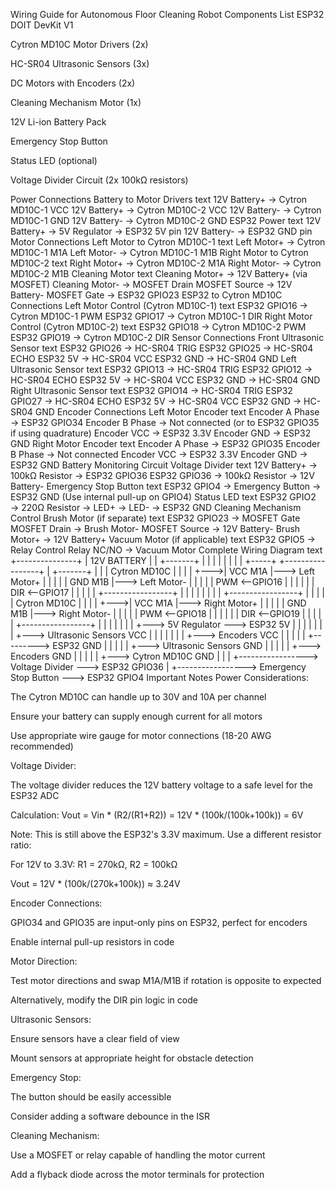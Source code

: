 Wiring Guide for Autonomous Floor Cleaning Robot
Components List
ESP32 DOIT DevKit V1

Cytron MD10C Motor Drivers (2x)

HC-SR04 Ultrasonic Sensors (3x)

DC Motors with Encoders (2x)

Cleaning Mechanism Motor (1x)

12V Li-ion Battery Pack

Emergency Stop Button

Status LED (optional)

Voltage Divider Circuit (2x 100kΩ resistors)

Power Connections
Battery to Motor Drivers
text
12V Battery+ → Cytron MD10C-1 VCC
12V Battery+ → Cytron MD10C-2 VCC
12V Battery- → Cytron MD10C-1 GND
12V Battery- → Cytron MD10C-2 GND
ESP32 Power
text
12V Battery+ → 5V Regulator → ESP32 5V pin
12V Battery- → ESP32 GND pin
Motor Connections
Left Motor to Cytron MD10C-1
text
Left Motor+ → Cytron MD10C-1 M1A
Left Motor- → Cytron MD10C-1 M1B
Right Motor to Cytron MD10C-2
text
Right Motor+ → Cytron MD10C-2 M1A
Right Motor- → Cytron MD10C-2 M1B
Cleaning Motor
text
Cleaning Motor+ → 12V Battery+ (via MOSFET)
Cleaning Motor- → MOSFET Drain
MOSFET Source → 12V Battery-
MOSFET Gate → ESP32 GPIO23
ESP32 to Cytron MD10C Connections
Left Motor Control (Cytron MD10C-1)
text
ESP32 GPIO16 → Cytron MD10C-1 PWM
ESP32 GPIO17 → Cytron MD10C-1 DIR
Right Motor Control (Cytron MD10C-2)
text
ESP32 GPIO18 → Cytron MD10C-2 PWM
ESP32 GPIO19 → Cytron MD10C-2 DIR
Sensor Connections
Front Ultrasonic Sensor
text
ESP32 GPIO26 → HC-SR04 TRIG
ESP32 GPIO25 → HC-SR04 ECHO
ESP32 5V    → HC-SR04 VCC
ESP32 GND   → HC-SR04 GND
Left Ultrasonic Sensor
text
ESP32 GPIO13 → HC-SR04 TRIG
ESP32 GPIO12 → HC-SR04 ECHO
ESP32 5V    → HC-SR04 VCC
ESP32 GND   → HC-SR04 GND
Right Ultrasonic Sensor
text
ESP32 GPIO14 → HC-SR04 TRIG
ESP32 GPIO27 → HC-SR04 ECHO
ESP32 5V    → HC-SR04 VCC
ESP32 GND   → HC-SR04 GND
Encoder Connections
Left Motor Encoder
text
Encoder A Phase → ESP32 GPIO34
Encoder B Phase → Not connected (or to ESP32 GPIO35 if using quadrature)
Encoder VCC    → ESP32 3.3V
Encoder GND    → ESP32 GND
Right Motor Encoder
text
Encoder A Phase → ESP32 GPIO35
Encoder B Phase → Not connected
Encoder VCC    → ESP32 3.3V
Encoder GND    → ESP32 GND
Battery Monitoring Circuit
Voltage Divider
text
12V Battery+ → 100kΩ Resistor → ESP32 GPIO36
ESP32 GPIO36 → 100kΩ Resistor → 12V Battery-
Emergency Stop Button
text
ESP32 GPIO4 → Emergency Button → ESP32 GND
(Use internal pull-up on GPIO4)
Status LED
text
ESP32 GPIO2 → 220Ω Resistor → LED+ → LED- → ESP32 GND
Cleaning Mechanism Control
Brush Motor (if separate)
text
ESP32 GPIO23 → MOSFET Gate
MOSFET Drain → Brush Motor-
MOSFET Source → 12V Battery-
Brush Motor+ → 12V Battery+
Vacuum Motor (if applicable)
text
ESP32 GPIO5 → Relay Control
Relay NC/NO → Vacuum Motor
Complete Wiring Diagram
text
+---------------+
|  12V BATTERY  |
|  +-------+    |
|  |       |    |
|  |       |    +-----+    +-----------------+
|  +-------+    |     |    |   Cytron MD10C  |
|       |       |     +--->| VCC         M1A |---> Left Motor+
|       |       |     |    | GND         M1B |---> Left Motor-
|       |       |     |    | PWM <--GPIO16   |
|       |       |     |    | DIR <--GPIO17   |
|       |       |     |    +-----------------+
|       |       |     |
|       |       |     |    +-----------------+
|       |       |     |    |   Cytron MD10C  |
|       |       |     +--->| VCC         M1A |---> Right Motor+
|       |       |     |    | GND         M1B |---> Right Motor-
|       |       |     |    | PWM <--GPIO18   |
|       |       |     |    | DIR <--GPIO19   |
|       |       |     |    +-----------------+
|       |       |     |
|       |       |     +---> 5V Regulator ---> ESP32 5V
|       |       |          |
|       |       |          +---> Ultrasonic Sensors VCC
|       |       |          |
|       |       |          +---> Encoders VCC
|       |       |
|       |       +---------> ESP32 GND
|       |                  |
|       |                  +---> Ultrasonic Sensors GND
|       |                  |
|       |                  +---> Encoders GND
|       |                  |
|       |                  +---> Cytron MD10C GND
|       |
|       +-----------------> Voltage Divider ---> ESP32 GPIO36
|
+-----------------> Emergency Stop Button ---> ESP32 GPIO4
Important Notes
Power Considerations:

The Cytron MD10C can handle up to 30V and 10A per channel

Ensure your battery can supply enough current for all motors

Use appropriate wire gauge for motor connections (18-20 AWG recommended)

Voltage Divider:

The voltage divider reduces the 12V battery voltage to a safe level for the ESP32 ADC

Calculation: Vout = Vin * (R2/(R1+R2)) = 12V * (100k/(100k+100k)) = 6V

Note: This is still above the ESP32's 3.3V maximum. Use a different resistor ratio:

For 12V to 3.3V: R1 = 270kΩ, R2 = 100kΩ

Vout = 12V * (100k/(270k+100k)) ≈ 3.24V

Encoder Connections:

GPIO34 and GPIO35 are input-only pins on ESP32, perfect for encoders

Enable internal pull-up resistors in code

Motor Direction:

Test motor directions and swap M1A/M1B if rotation is opposite to expected

Alternatively, modify the DIR pin logic in code

Ultrasonic Sensors:

Ensure sensors have a clear field of view

Mount sensors at appropriate height for obstacle detection

Emergency Stop:

The button should be easily accessible

Consider adding a software debounce in the ISR

Cleaning Mechanism:

Use a MOSFET or relay capable of handling the motor current

Add a flyback diode across the motor terminals for protection
